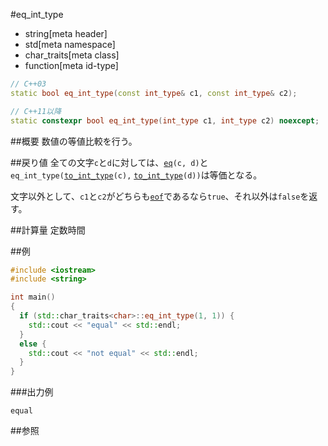 #eq_int_type
* string[meta header]
* std[meta namespace]
* char_traits[meta class]
* function[meta id-type]

```cpp
// C++03
static bool eq_int_type(const int_type& c1, const int_type& c2);

// C++11以降
static constexpr bool eq_int_type(int_type c1, int_type c2) noexcept;
```

##概要
数値の等値比較を行う。


##戻り値
全ての文字`c`と`d`に対しては、[`eq`](./eq.md)`(c, d)`と`eq_int_type(`[`to_int_type`](./to_int_type.md)`(c),` [`to_int_type`](./to_int_type.md)`(d))`は等価となる。

文字以外として、`c1`と`c2`がどちらも[`eof`](./eof.md)であるなら`true`、それ以外は`false`を返す。


##計算量
定数時間


##例
```cpp
#include <iostream>
#include <string>

int main()
{
  if (std::char_traits<char>::eq_int_type(1, 1)) {
    std::cout << "equal" << std::endl;
  }
  else {
    std::cout << "not equal" << std::endl;
  }
}
```

###出力例
```
equal
```

##参照

